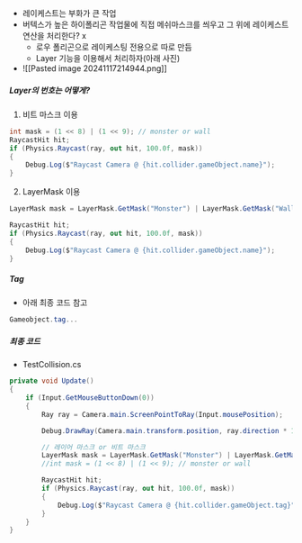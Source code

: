 - 레이케스트는 부화가 큰 작업
- 버텍스가 높은 하이폴리곤 작업물에 직접 메쉬마스크를 씌우고 그 위에 레이케스트 연산을 처리한다? x
	- 로우 폴리곤으로 레이케스팅 전용으로 따로 만듬
	- Layer 기능을 이용해서 처리하자(아래 사진)
- ![[Pasted image 20241117214944.png]]
##### Layer의 번호는 어떻게?
1. 비트 마스크 이용
```cs
int mask = (1 << 8) | (1 << 9); // monster or wall
RaycastHit hit;
if (Physics.Raycast(ray, out hit, 100.0f, mask))
{
    Debug.Log($"Raycast Camera @ {hit.collider.gameObject.name}");
}
```
2. LayerMask 이용
```cs
LayerMask mask = LayerMask.GetMask("Monster") | LayerMask.GetMask("Wall");

RaycastHit hit;
if (Physics.Raycast(ray, out hit, 100.0f, mask))
{
    Debug.Log($"Raycast Camera @ {hit.collider.gameObject.name}");
}
```
##### Tag
- 아래 최종 코드 참고
```cs
Gameobject.tag...
```
##### 최종 코드
- TestCollision.cs
```cs
private void Update()
{
    if (Input.GetMouseButtonDown(0))
    {
        Ray ray = Camera.main.ScreenPointToRay(Input.mousePosition);

        Debug.DrawRay(Camera.main.transform.position, ray.direction * 100.0f, Color.green, 1.0f);

        // 레이어 마스크 or 비트 마스크
        LayerMask mask = LayerMask.GetMask("Monster") | LayerMask.GetMask("Wall");
        //int mask = (1 << 8) | (1 << 9); // monster or wall

        RaycastHit hit;
        if (Physics.Raycast(ray, out hit, 100.0f, mask))
        {
            Debug.Log($"Raycast Camera @ {hit.collider.gameObject.tag}");
        }
    }
}
```
